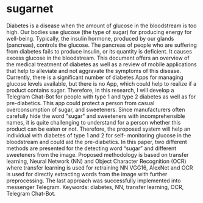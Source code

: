 # sugarnet
Diabetes is a disease when the amount of glucose in the bloodstream is too high. Our bodies use glucose (the type of sugar) for producing energy for well-being. Typically, the insulin hormone, produced by our glands (pancreas), controls the glucose. The pancreas of people who are suffering from diabetes fails to produce insulin, or its quantity is deficient. It causes excess glucose in the bloodstream. This document offers an overview of the medical treatment of diabetes as well as a review of mobile applications that help to alleviate and not aggravate the symptoms of this disease. Currently, there is a significant number of diabetes Apps for managing glucose levels available, but there is no App, which could help to realize if a product contains sugar. Therefore, in this research, I will develop a Telegram Chat-Bot for people with type 1 and type 2 diabetes as well as for pre-diabetics. This app could protect a person from casual overconsumption of sugar, and sweeteners. Since manufacturers often carefully hide the word "sugar" and sweeteners with incomprehensible names, it is quite challenging to understand for a person whether this product can be eaten or not. Therefore, the proposed system will help an individual with diabetes of type 1 and 2 for self- monitoring glucose in the bloodstream and could aid the pre-diabetics. In this paper, two different methods are presented for the detecting word “sugar” and different sweeteners from the image. Proposed methodology is based on transfer learning, Neural Network (NN) and Object Character Recognition (OCR) where transfer learning is used for retraining NN VGG16, AlexNet and OCR is used for directly extracting words from the image with further preprocessing. The last approach was successfully implemented into messenger Telegram. Keywords: diabetes, NN, transfer learning, OCR, Telegram Chat-Bot.
